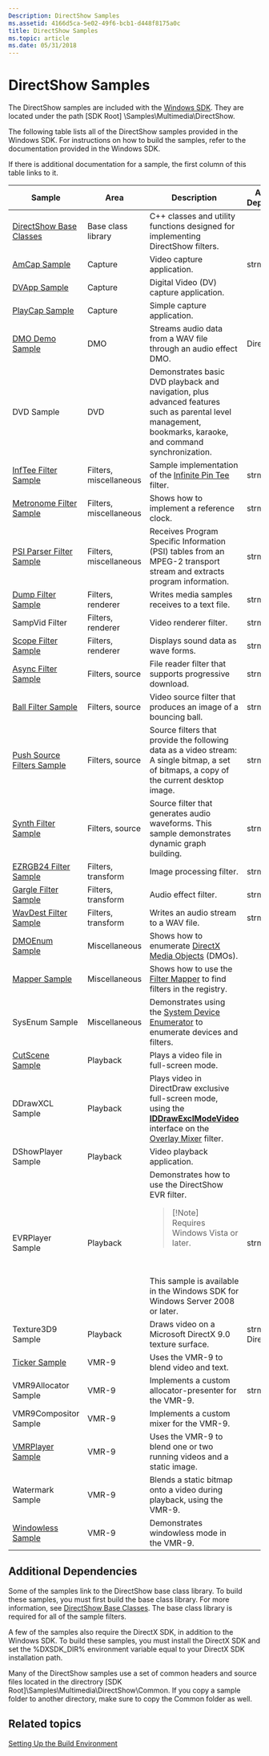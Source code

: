```yaml
---
Description: DirectShow Samples
ms.assetid: 4166d5ca-5e02-49f6-bcb1-d448f8175a0c
title: DirectShow Samples
ms.topic: article
ms.date: 05/31/2018
---
```


# DirectShow Samples

The DirectShow samples are included with the [Windows SDK](https://go.microsoft.com/fwlink/p/?linkid=62332). They are located under the path \[SDK Root\] \\Samples\\Multimedia\\DirectShow.

The following table lists all of the DirectShow samples provided in the Windows SDK. For instructions on how to build the samples, refer to the documentation provided in the Windows SDK.

If there is additional documentation for a sample, the first column of this table links to it.



<table>
<colgroup>
<col style="width: 25%" />
<col style="width: 25%" />
<col style="width: 25%" />
<col style="width: 25%" />
</colgroup>
<thead>
<tr class="header">
<th>Sample</th>
<th>Area</th>
<th>Description</th>
<th>Additional Dependencies</th>
</tr>
</thead>
<tbody>
<tr class="odd">
<td><a href="directshow-base-classes">DirectShow Base Classes</a></td>
<td>Base class library</td>
<td>C++ classes and utility functions designed for implementing DirectShow filters.</td>

</tr>
<tr class="even">
<td><a href="amcap-sample">AmCap Sample</a></td>
<td>Capture</td>
<td>Video capture application.</td>
<td>strmbase.lib</td>
</tr>
<tr class="odd">
<td><a href="dvapp-sample">DVApp Sample</a></td>
<td>Capture</td>
<td>Digital Video (DV) capture application.</td>

</tr>
<tr class="even">
<td><a href="playcap-sample">PlayCap Sample</a></td>
<td>Capture</td>
<td>Simple capture application.</td>

</tr>
<tr class="odd">
<td><a href="dmo-demo-sample">DMO Demo Sample</a></td>
<td>DMO</td>
<td>Streams audio data from a WAV file through an audio effect DMO.</td>
<td>DirectX SDK</td>
</tr>
<tr class="even">
<td>DVD Sample</td>
<td>DVD</td>
<td>Demonstrates basic DVD playback and navigation, plus advanced features such as parental level management, bookmarks, karaoke, and command synchronization.</td>

</tr>
<tr class="odd">
<td><a href="inftee-filter-sample">InfTee Filter Sample</a></td>
<td>Filters, miscellaneous</td>
<td>Sample implementation of the <a href="infinite-pin-tee-filter">Infinite Pin Tee</a> filter.</td>
<td>strmbase.lib</td>
</tr>
<tr class="even">
<td><a href="metronome-filter-sample">Metronome Filter Sample</a></td>
<td>Filters, miscellaneous</td>
<td>Shows how to implement a reference clock.</td>
<td>strmbase.lib</td>
</tr>
<tr class="odd">
<td><a href="psi-parser-filter-sample">PSI Parser Filter Sample</a></td>
<td>Filters, miscellaneous</td>
<td>Receives Program Specific Information (PSI) tables from an MPEG-2 transport stream and extracts program information.</td>
<td>strmbase.lib</td>
</tr>
<tr class="even">
<td><a href="dump-filter-sample">Dump Filter Sample</a></td>
<td>Filters, renderer</td>
<td>Writes media samples receives to a text file.</td>
<td>strmbase.lib</td>
</tr>
<tr class="odd">
<td>SampVid Filter</td>
<td>Filters, renderer</td>
<td>Video renderer filter.</td>
<td>strmbase.lib</td>
</tr>
<tr class="even">
<td><a href="scope-filter-sample">Scope Filter Sample</a></td>
<td>Filters, renderer</td>
<td>Displays sound data as wave forms.</td>
<td>strmbase.lib</td>
</tr>
<tr class="odd">
<td><a href="async-filter-sample">Async Filter Sample</a></td>
<td>Filters, source</td>
<td>File reader filter that supports progressive download.</td>
<td>strmbase.lib</td>
</tr>
<tr class="even">
<td><a href="ball-filter-sample">Ball Filter Sample</a></td>
<td>Filters, source</td>
<td>Video source filter that produces an image of a bouncing ball.</td>
<td>strmbase.lib</td>
</tr>
<tr class="odd">
<td><a href="push-source-filters-sample">Push Source Filters Sample</a></td>
<td>Filters, source</td>
<td>Source filters that provide the following data as a video stream: A single bitmap, a set of bitmaps, a copy of the current desktop image.</td>
<td>strmbase.lib</td>
</tr>
<tr class="even">
<td><a href="synth-filter-sample">Synth Filter Sample</a></td>
<td>Filters, source</td>
<td>Source filter that generates audio waveforms. This sample demonstrates dynamic graph building.</td>
<td>strmbase.lib</td>
</tr>
<tr class="odd">
<td><a href="ezrgb24-filter-sample">EZRGB24 Filter Sample</a></td>
<td>Filters, transform</td>
<td>Image processing filter.</td>
<td>strmbase.lib</td>
</tr>
<tr class="even">
<td><a href="gargle-filter-sample">Gargle Filter Sample</a></td>
<td>Filters, transform</td>
<td>Audio effect filter.</td>
<td>strmbase.lib</td>
</tr>
<tr class="odd">
<td><a href="wavdest-filter-sample">WavDest Filter Sample</a></td>
<td>Filters, transform</td>
<td>Writes an audio stream to a WAV file.</td>
<td>strmbase.lib</td>
</tr>
<tr class="even">
<td><a href="dmoenum-sample">DMOEnum Sample</a></td>
<td>Miscellaneous</td>
<td>Shows how to enumerate <a href="directx-media-objects">DirectX Media Objects</a> (DMOs).</td>

</tr>
<tr class="odd">
<td><a href="mapper-sample">Mapper Sample</a></td>
<td>Miscellaneous</td>
<td>Shows how to use the <a href="filter-mapper">Filter Mapper</a> to find filters in the registry.</td>

</tr>
<tr class="even">
<td>SysEnum Sample</td>
<td>Miscellaneous</td>
<td>Demonstrates using the <a href="system-device-enumerator">System Device Enumerator</a> to enumerate devices and filters.</td>

</tr>
<tr class="odd">
<td><a href="cutscene-sample">CutScene Sample</a></td>
<td>Playback</td>
<td>Plays a video file in full-screen mode.</td>

</tr>
<tr class="even">
<td>DDrawXCL Sample</td>
<td>Playback</td>
<td>Plays video in DirectDraw exclusive full-screen mode, using the <a href="/windows/desktop/api/Strmif/nn-strmif-iddrawexclmodevideo"><strong>IDDrawExclModeVideo</strong></a> interface on the <a href="overlay-mixer-filter">Overlay Mixer</a> filter.</td>

</tr>
<tr class="odd">
<td>DShowPlayer Sample</td>
<td>Playback</td>
<td>Video playback application.</td>

</tr>
<tr class="even">
<td>EVRPlayer Sample</td>
<td>Playback</td>
<td>Demonstrates how to use the DirectShow EVR filter.
<blockquote>
[!Note]<br />
Requires Windows Vista or later.
</blockquote>
<br/> <br/> This sample is available in the Windows SDK for Windows Server 2008 or later.<br/></td>
<td>strmbase.lib</td>
</tr>
<tr class="odd">
<td>Texture3D9 Sample</td>
<td>Playback</td>
<td>Draws video on a Microsoft DirectX 9.0 texture surface.</td>
<td>strmbase.lib, DirectX SDK</td>
</tr>
<tr class="even">
<td><a href="ticker-sample">Ticker Sample</a></td>
<td>VMR-9</td>
<td>Uses the VMR-9 to blend video and text.</td>

</tr>
<tr class="odd">
<td>VMR9Allocator Sample</td>
<td>VMR-9</td>
<td>Implements a custom allocator-presenter for the VMR-9.</td>
<td>strmbase.lib</td>
</tr>
<tr class="even">
<td>VMR9Compositor Sample</td>
<td>VMR-9</td>
<td>Implements a custom mixer for the VMR-9.</td>

</tr>
<tr class="odd">
<td><a href="vmrplayer-sample">VMRPlayer Sample</a></td>
<td>VMR-9</td>
<td>Uses the VMR-9 to blend one or two running videos and a static image.</td>

</tr>
<tr class="even">
<td>Watermark Sample</td>
<td>VMR-9</td>
<td>Blends a static bitmap onto a video during playback, using the VMR-9.</td>

</tr>
<tr class="odd">
<td><a href="windowless-sample">Windowless Sample</a></td>
<td>VMR-9</td>
<td>Demonstrates windowless mode in the VMR-9.</td>

</tr>
</tbody>
</table>



 

## Additional Dependencies

Some of the samples link to the DirectShow base class library. To build these samples, you must first build the base class library. For more information, see [DirectShow Base Classes](directshow-base-classes.md). The base class library is required for all of the sample filters.

A few of the samples also require the DirectX SDK, in addition to the Windows SDK. To build these samples, you must install the DirectX SDK and set the %DXSDK\_DIR% environment variable equal to your DirectX SDK installation path.

Many of the DirectShow samples use a set of common headers and source files located in the directrory \[SDK Root\]\\Samples\\Multimedia\\DirectShow\\Common. If you copy a sample folder to another directory, make sure to copy the Common folder as well.

## Related topics

<dl> <dt>

[Setting Up the Build Environment](setting-up-the-build-environment.md)
</dt> </dl>

 

 




